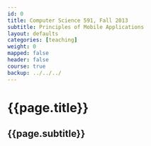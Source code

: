 ```yaml
---
id: 0
title: Computer Science 591, Fall 2013
subtitle: Principles of Mobile Applications
layout: defaults
categories: [teaching]
weight: 0
mapped: false
header: false 
course: true
backup: ../../../
---
```


# {{page.title}}

## {{page.subtitle}}
